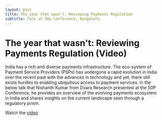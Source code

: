 ```yaml
---
layout: post
title: The year that wasn't: Reviewing Payments Regulation
subtitle: Talk at 50p Conference, Bangalore
---
```

# The year that wasn't: Reviewing Payments Regulation (Video)

India has a rich and diverse payments infrastructure. The eco-system of Payment Service Providers (PSPs) has undergone a rapid evolution in India over the recent past with the advances in technology and yet, there still exists hurdles to enabling ubiquitous access to payment services. In the below talk that Nishanth Kumar from Dvara Research presented at the 50P Conference, he provides an overview of the evolving payments ecosystem in India and shares insights on the current landscape seen through a regulatory prism.

Watch the [video](https://www.youtube.com/watch?v=WFuc5R_RnVM&feature=youtu.be>!)
